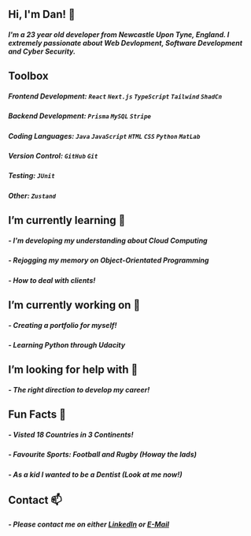 ## **Hi, I'm Dan! 👋**

##### I'm a 23 year old developer from Newcastle Upon Tyne, England. I extremely passionate about Web Devlopment, Software Development and Cyber Security.

## **Toolbox**
##### Frontend Development: `React` `Next.js` `TypeScript` `Tailwind` `ShadCn`
##### Backend Development: `Prisma` `MySQL` `Stripe`
##### Coding Languages: `Java` `JavaScript` `HTML` `CSS` `Python` `MatLab`
##### Version Control: `GitHub` `Git`
##### Testing: `JUnit`
##### Other: `Zustand`

## **I’m currently learning 🌻**

##### - I'm developing my understanding about Cloud Computing
##### - Rejogging my memory on Object-Orientated Programming
##### - How to deal with clients!

## **I’m currently working on 🔭**

##### - Creating a portfolio for myself!
##### - Learning Python through Udacity

## **I’m looking for help with 🤔**

##### - The right direction to develop my career!

## **Fun Facts 🥑**

##### - Visted 18 Countries in 3 Continents!
##### - Favourite Sports: Football and Rugby (Howay the lads)
##### - As a kid I wanted to be a Dentist (Look at me now!)

## **Contact 📫**

##### - Please contact me on either [LinkedIn](https://www.linkedin.com/in/daniel-jones-a4a85b23a/) or [E-Mail](mailto:dan_jones1107@hotmail.com?subject=[GitHub]%20Enquiry%20From%20GitHub)

